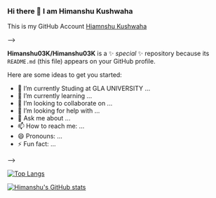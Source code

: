 ### Hi there 👋 I am Himanshu Kushwaha
This is my GitHub Account [Hiamnshu Kushwaha](https://github.com/Himanshu03K)

-->

**Himanshu03K/Himanshu03K** is a ✨ _special_ ✨ repository because its `README.md` (this file) appears on your GitHub profile.

Here are some ideas to get you started:

- 🔭 I’m currently Studing at GLA UNIVERSITY ...
- 🌱 I’m currently learning ...
- 👯 I’m looking to collaborate on ...
- 🤔 I’m looking for help with ...
- 💬 Ask me about ...
- 📫 How to reach me: ...
- 😄 Pronouns: ...
- ⚡ Fun fact: ...

-->

[![Top Langs](https://github-readme-stats.vercel.app/api/top-langs/?username=Himanshu03K&layout=compact)](https://github.com/Himanshu03K/github-readme-stats)


[![Himanshu's GitHub stats](https://github-readme-stats.vercel.app/api?username=Himanshu03K)](https://github.com/Himanshu03K/github-readme-stats)

